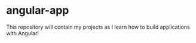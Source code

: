 # angular-app

This repository will contain my projects as I learn how to build applications with Angular!